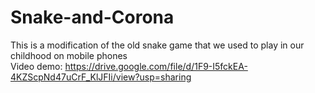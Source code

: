# Snake-and-Corona
 This is a modification of the old snake game that we used to play in our childhood on mobile phones<br>
 Video demo: https://drive.google.com/file/d/1F9-I5fckEA-4KZScpNd47uCrF_KlJFIi/view?usp=sharing
